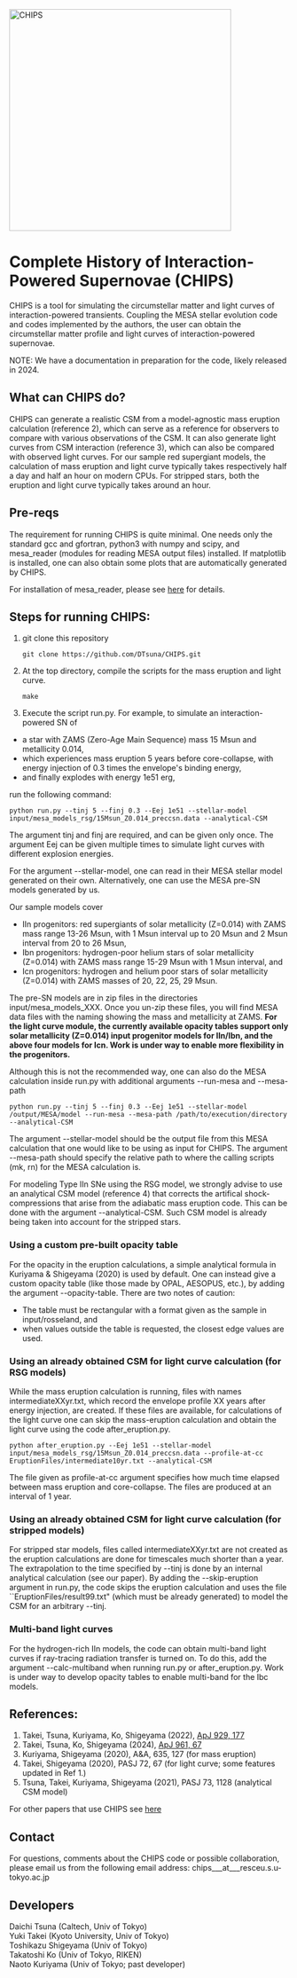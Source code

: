 <img width="400" alt="CHIPS" src="https://user-images.githubusercontent.com/20248820/142557110-6e2a3032-aaf1-4f62-8d49-bb0364b20173.png">

# Complete History of Interaction-Powered Supernovae (CHIPS)

CHIPS is a tool for simulating the circumstellar matter and light curves of
interaction-powered transients. Coupling the MESA stellar evolution
code and codes implemented by the authors, the user can obtain the
circumstellar matter profile and light curves of interaction-powered
supernovae.

NOTE: We have a documentation in preparation for the code, likely released in 2024.

## What can CHIPS do?

CHIPS can generate a realistic CSM from a model-agnostic mass eruption calculation (reference 2), which can serve as a reference for observers to compare with various observations of the CSM. It can also generate light curves from CSM interaction (reference 3), which can also be compared with observed light curves. For our sample red supergiant models, the calculation of mass eruption and light curve typically takes respectively half a day and half an hour on modern CPUs. For stripped stars, both the eruption and light curve typically takes around an hour.

## Pre-reqs

The requirement for running CHIPS is quite minimal. One needs only the standard gcc and gfortran, python3 with numpy and scipy, and mesa_reader (modules for reading MESA output files) installed. If matplotlib is installed, one can also obtain some plots that are automatically generated by CHIPS.

For installation of mesa_reader, please see [here](https://docs.mesastar.org/en/release-r21.12.1/using_mesa/output.html?highlight=reader#what-is-mesa-reader) for details.

## Steps for running CHIPS:
1. git clone this repository

	`git clone https://github.com/DTsuna/CHIPS.git`

2. At the top directory, compile the scripts for the mass eruption and light curve.

	`make`

3. Execute the script run.py. For example, to simulate an interaction-powered SN of  
- a star with ZAMS (Zero-Age Main Sequence) mass 15 Msun and metallicity 0.014, 
- which experiences mass eruption 5 years before core-collapse, with energy injection of 0.3 times the envelope's binding energy, 
- and finally explodes with energy 1e51 erg,

run the following command:


	python run.py --tinj 5 --finj 0.3 --Eej 1e51 --stellar-model input/mesa_models_rsg/15Msun_Z0.014_preccsn.data --analytical-CSM


The argument tinj and finj are required, and can be given only once. The argument Eej can be given multiple times to simulate light curves with different explosion energies.

For the argument --stellar-model, one can read in their MESA stellar model generated on their own. Alternatively, one can use the MESA pre-SN models generated by us. 

Our sample models cover
- IIn progenitors: red supergiants of solar metallicity (Z=0.014) with ZAMS mass range 13-26 Msun, with 1 Msun interval up to 20 Msun and 2 Msun interval from 20 to 26 Msun,
- Ibn progenitors: hydrogen-poor helium stars of solar metallicity (Z=0.014) with ZAMS mass range 15-29 Msun with 1 Msun interval, and
- Icn progenitors: hydrogen and helium poor stars of solar metallicity (Z=0.014) with ZAMS masses of 20, 22, 25, 29 Msun.

The pre-SN models are in zip files in the directories input/mesa_models_XXX. Once you un-zip these files, you will find MESA data files with the naming showing the mass and metallicity at ZAMS. 
**For the light curve module, the currently available opacity tables support only solar metallicity (Z=0.014) input progenitor models for IIn/Ibn, and the above four models for Icn. Work is under way to enable more flexibility in the progenitors.**

Although this is not the recommended way, one can also do the MESA calculation inside run.py with additional arguments --run-mesa and --mesa-path


	python run.py --tinj 5 --finj 0.3 --Eej 1e51 --stellar-model /output/MESA/model --run-mesa --mesa-path /path/to/execution/directory --analytical-CSM 

The argument --stellar-model should be the output file from this MESA calculation that one would like to be using as input for CHIPS. The argument --mesa-path should specify the relative path to where the calling scripts (mk, rn) for the MESA calculation is.

For modeling Type IIn SNe using the RSG model, we strongly advise to use an analytical CSM model (reference 4) that corrects the artifical shock-compressions that arise from the adiabatic mass eruption code. This can be done with the argument --analytical-CSM. Such CSM model is already being taken into account for the stripped stars.

### Using a custom pre-built opacity table 
For the opacity in the eruption calculations, a simple analytical formula in Kuriyama & Shigeyama (2020) is used by default. One can instead give a custom opacity table (like those made by OPAL, AESOPUS, etc.), by adding the argument --opacity-table. There are two notes of caution: 
- The table must be rectangular with a format given as the sample in input/rosseland, and
- when values outside the table is requested, the closest edge values are used.

### Using an already obtained CSM for light curve calculation (for RSG models)
While the mass eruption calculation is running, files with names intermediateXXyr.txt, which record the envelope profile XX years after energy injection, are created. If these files are available, for calculations of the light curve one can skip the mass-eruption calculation and obtain the light curve using the code after_eruption.py.


	python after_eruption.py --Eej 1e51 --stellar-model input/mesa_models_rsg/15Msun_Z0.014_preccsn.data --profile-at-cc EruptionFiles/intermediate10yr.txt --analytical-CSM

The file given as profile-at-cc argument specifies how much time elapsed between mass eruption and core-collapse. The files are produced at an interval of 1 year.

### Using an already obtained CSM for light curve calculation (for stripped models)
For stripped star models, files called intermediateXXyr.txt are not created as the eruption calculations are done for timescales much shorter than a year. The extrapolation to the time specified by --tinj is done by an internal analytical calculation (see our paper). By adding the --skip-eruption argument in run.py, the code skips the eruption calculation and uses the file ``EruptionFiles/result99.txt" (which must be already generated) to model the CSM for an arbitrary --tinj.

### Multi-band light curves
For the hydrogen-rich IIn models, the code can obtain multi-band light curves if ray-tracing radiation transfer is turned on. To do this, add the argument --calc-multiband when running run.py or after_eruption.py. Work is under way to develop opacity tables to enable multi-band for the Ibc models.

## References:
1. Takei, Tsuna, Kuriyama, Ko, Shigeyama (2022), [ApJ 929, 177](https://iopscience.iop.org/article/10.3847/1538-4357/ac60fe)
2. Takei, Tsuna, Ko, Shigeyama (2024), [ApJ 961, 67](https://ui.adsabs.harvard.edu/abs/2024ApJ...961...67T)
3. Kuriyama, Shigeyama (2020), A&A, 635, 127 (for mass eruption)
4. Takei, Shigeyama (2020), PASJ 72, 67 (for light curve; some features updated in Ref 1.)
5. Tsuna, Takei, Kuriyama, Shigeyama (2021), PASJ 73, 1128 (analytical CSM model) 

For other papers that use CHIPS see [here](https://ui.adsabs.harvard.edu/search/p_=0&q=docs(library%2FFGr4H7m9Sd2LtgSI25zp7g))

## Contact
For questions, comments about the CHIPS code or possible collaboration, please email us from the following email address:
chips___at___resceu.s.u-tokyo.ac.jp


## Developers
Daichi Tsuna (Caltech, Univ of Tokyo)  
Yuki Takei (Kyoto University, Univ of Tokyo)  
Toshikazu Shigeyama (Univ of Tokyo)  
Takatoshi Ko (Univ of Tokyo, RIKEN)  
Naoto Kuriyama (Univ of Tokyo; past developer)
